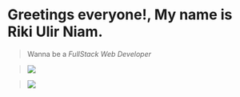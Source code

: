 # Greetings everyone!, My name is Riki Ulir Niam.
> Wanna be a  *FullStack Web Developer*
>

> ![](https://github-readme-stats.vercel.app/api/top-langs/?username=rikiulirniam&theme=dracula&hide_border=false&include_all_commits=false&count_private=false&layout=compact)<br/>

> ![](https://github-readme-stats.vercel.app/api?username=rikiulirniam&theme=dracula&hide_border=false&include_all_commits=false&count_private=false)

<!--

**rikiulirniam/rikiulirniam** is a ✨ _special_ ✨ repository because its `README.md` (this file) appears on your GitHub profile.

- 🌱 I’m currently learning ...
-->
